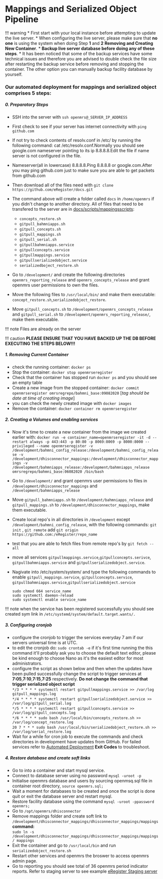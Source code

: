# Mappings and Serialized Object Pipeline

!!! warning
    * First start with your local instance before attempting to update the live server.
    * When configuring the live server, please make sure that **no one** is using the system when doing Step  **1** and **2** **Removing and Creating New Container**.
    * **Backup live server database before doing any of these steps**.
    * It has been noticed that some of the backup services have some technical issues and therefore you are advised to double check the file size after restarting the backup service before removing and stopping the container. The other option you can manually backup facility database by yourself.



### Our automated deployment for mappings and serialized object comprises 5 steps:

##### 0. Preparatory Steps

* SSH into the server with `ssh openmrs@_SERVER_IP_ADDRESS`
* First check to see if your server has internet connectivity with `ping github.com`
* If not try to check contents of resolv.conf in /etc/ by running the following command: cat /etc/resolv.conf.Normally you should see google.com nameserver pointing to its ip 8.8.8.8.Edit the file if name server is not configured in the file.
* Nameserver(all in lowercase) 8.8.8.8.Ping 8.8.8.8 or google.com.After you may ping github.com just to make sure you are able to get packets from github.com

* Then download all of the files need with `git clone https://github.com/eRegister/docs.git `

* The command above will create a folder called `docs` in `/home/openmrs` if you didn't change to another directory. All of files that need to be transfered to the server are in [docs/scripts/mappingsscripts](https://github.com/eRegister/docs/tree/master/scripts/MappingsScripts):

    * `concepts_restore.sh`
    * `gitpull_bahmniapps.sh`
    * `gitpull_concepts.sh`
    * `gitpull_mappings.sh`
    * `gitpull_serial.sh`
    * `gitpullbahmniapps.service`
    * `gitpullconcepts.service`
    * `gitpullmappings.service`
    * `gitpullserializedobject.service`
    * `serializedboject_restore.sh`

* Go to `/development/` and create the following directories `openmrs_reporting_release` and `openmrs_concepts_release` and grant openmrs user permissions to own the files.

* Move the following files to  `/usr/local/bin/` and make them executable:
`concept_restore.sh`,`serializedobject_restore`.
* Move `gitpull_concepts.sh` to `/development/openmrs_concepts_release` and `gitpull_serial.sh` to `/development/openmrs_reporting_release/`, make them executable.


!!! note
    Files are already on the server

!!! caution
    **PLEASE ENSURE THAT YOU HAVE BACKED UP THE DB BEFORE EXECUTING THE STEPS BELOW!!!**

##### 1. Removing Current Container

* check the running container: `docker ps`
* Stop the container: `docker stop openmrseregister`
* Check that the container has stopped run `docker ps` and you should see an empty table
* Create a new image from the stopped container: `docker commit openmrseregister omrsregrepo/bahmni_base:09082020` [*tag should be date at time of creating image*]
* you can check the newly created image with `docker images`
* Remove the container: `docker container rm openmrseregister`

##### 2. Creating a Volumes and enabling services

* Now it's time to create a new container from the image we created earlier with: `docker run -e container_name=openmrseregister -it -d --restart always -p 443:443 -p 80:80 -p 8069:8069 -p 8000:8000 --privileged --name openmrseregister -v /development/bahmni_config_release:/development/bahmni_config_release -v /development/dhisconnector_mappings:/development/dhisconnector_mappings -v /development/bahmniapps_release:/development/bahmniapps_release omrsregrepo/bahmni_base:06082020 /bin/bash
`
* Go to `/development/` and grant openmrs user permissions to files in `/development/dhisconnector_mappings` and `/development/bahmniapps_release`
* Move `gitpull_bahmniapps.sh` to `/development/bahmniapps_release` and `gitpull_mappings.sh` to `/development/dhisconnector_mappings`, make them executable.
* Create local repo's in all directories in `/development` except `/development/bahmni_config_release`, with the following commands:
     `git init` , 
     `git remote` add 
     `git origin https://github.com:/eRegister/repo_name`

* test that you are able to fetch files from remote repo's by `git fetch --all`
* move all services `gitpullmappings.service`,`gitpullconcepts.serivce`,
`gitpullbahmniapps.service` and `gitpullserializedobject.service`.
* Nagivate into /etc/system/system/ and type the following commands to enable `gitpull_mappings.service`, `gitpullconcepts.service`, `gitpullbahmniapps.service`,`gitpullserializedobject.service`

    `sudo chmod 664 service_name`   <br/>
    `sudo systemctl daemon-reload` <br />
    `sudo systemctl enable service_name`

!!! note
    when the service has been registered successfully you should see created sym link in `/etc/systemd/system/default.target.wants/.`

##### 3. Configuring **cronjob**
* configure the cronjob to trigger the services everyday 7 am if our servers universal time is at UTC.
* to edit the cronjob do: `sudo crontab -e` if it's first time running the this command it'll probably ask you to choose the default text editor, please be kind enough to choose Nano as it's the easiest editor for most administrators.
* configure the script as shown below and then when the updates have been pulled successfully change the script to trigger services at **7:05**,**7:10**,**7:15**,**7:25** respectively.
**Do not change the command that trigger serialized object script** <br/>
`*/3 * * * * systemctl restart gitpullmappings.service >> /var/log gitpull_mappings.log` <br/>
`*/4 * * * * systemctl restart gitpullserializedobject.service >> /var/log/gitpull_serial.log` <br/>
`*/5 * * * * systemctl restart gitpullconcepts.service >> /var/log/gitpull_concepts.log` <br/>
`*/6 * * * * sudo bash /usr/local/bin/concepts_restore.sh >> /var/log/concept_restore.log` <br/>
`20 7 * * * sudo bash /usr/local/bin/serializedobject_restore.sh >> /var/log/serial_restore.log`
* Wait for a while for cron job to execute the commands and check  directories in development have updates from GitHub. For failed services refer to [Automated Deployment](https://eregister.github.io/docs/ereg/automateddeployment/) **Exit Codes** to troubleshoot.



##### 4. Restore database and create soft links

* Go to into a container and start mysql service.
* Connect to database server using no password `mysql -uroot -p`
* Initialise openmrs database and users by sourcing openmsq.sql file in container root directory, `source openmrs.sql;`
* Wait a moment for databases to be created and once the script is done quit or exit the database server and restart mysql.
* Restore facility database using the command `mysql -uroot -ppassword openmrs;`
* Go to `/opt/openmrs/dhisconnector`
* Remove mappings folder and create soft link to `/development/dhisconnector_mappings/dhisconnector_mappings/mappings` <br/>
 **command:** <br/> `sudo ln -s /development/dhisconnector_mappings/dhisconnector_mappings/mappings/ mappings` <br/>
* Exit the container and go to `/usr/local/bin` and run `serializedobject_restore.sh`
* Restart other services and openmrs the broswer to access openmrs admin page.
* Go to reporting  you should see total of 36 openmrs period indicator reports. Refer to staging server to see example [eRegister Staging server](https://3.21.105.229/openmrs/)
